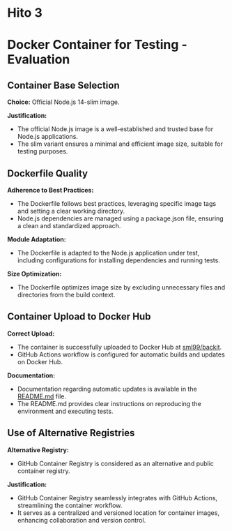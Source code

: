 # Hito 3
# Docker Container for Testing - Evaluation

## Container Base Selection

**Choice:** Official Node.js 14-slim image.

**Justification:**
- The official Node.js image is a well-established and trusted base for Node.js applications.
- The slim variant ensures a minimal and efficient image size, suitable for testing purposes.

## Dockerfile Quality

**Adherence to Best Practices:**
- The Dockerfile follows best practices, leveraging specific image tags and setting a clear working directory.
- Node.js dependencies are managed using a package.json file, ensuring a clean and standardized approach.

**Module Adaptation:**
- The Dockerfile is adapted to the Node.js application under test, including configurations for installing dependencies and running tests.

**Size Optimization:**
- The Dockerfile optimizes image size by excluding unnecessary files and directories from the build context.

## Container Upload to Docker Hub

**Correct Upload:**
- The container is successfully uploaded to Docker Hub at [sml99/backit](https://hub.docker.com/r/sml99/backit).
- GitHub Actions workflow is configured for automatic builds and updates on Docker Hub.

**Documentation:**
- Documentation regarding automatic updates is available in the [README.md](https://github.com/sml99/backit/blob/main/README.md) file.
- The README.md provides clear instructions on reproducing the environment and executing tests.

## Use of Alternative Registries

**Alternative Registry:**
- GitHub Container Registry is considered as an alternative and public container registry.

**Justification:**
- GitHub Container Registry seamlessly integrates with GitHub Actions, streamlining the container workflow.
- It serves as a centralized and versioned location for container images, enhancing collaboration and version control.
